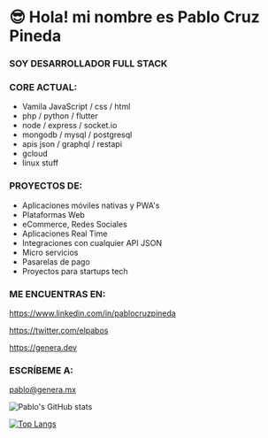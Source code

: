 

# 😎 Hola! mi nombre es Pablo Cruz Pineda


### SOY DESARROLLADOR FULL STACK


### CORE ACTUAL:

- Vamila JavaScript / css / html
- php / python / flutter 
- node / express / socket.io
- mongodb / mysql / postgresql
- apis json / graphql / restapi
- gcloud
- linux stuff


### PROYECTOS DE:
- Aplicaciones móviles nativas y PWA's
- Plataformas Web
- eCommerce, Redes Sociales
- Aplicaciones Real Time
- Integraciones con cualquier API JSON
- Micro servicios
- Pasarelas de pago
- Proyectos para startups tech


### ME ENCUENTRAS EN:

https://www.linkedin.com/in/pablocruzpineda

https://twitter.com/elpabos

https://genera.dev


### ESCRÍBEME A:

pablo@genera.mx


![Pablo's GitHub stats](https://github-readme-stats.vercel.app/api?username=pablocruzpineda&hide=contribs,issues,prs&theme=buefy&show_icons=true&count_private=true) 

[![Top Langs](https://github-readme-stats.vercel.app/api/top-langs/?username=pablocruzpineda&layout=compact)](https://github.com/pablocruzpineda/github-readme-stats)




